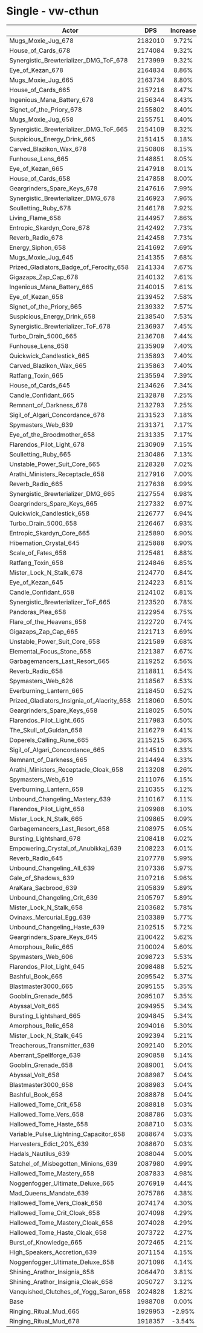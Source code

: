 # Single - vw-cthun
| Actor | DPS | Increase |
|---|:---:|:---:|
|Mugs_Moxie_Jug_678|2182010|9.72%|
|House_of_Cards_678|2174084|9.32%|
|Synergistic_Brewterializer_DMG_ToF_678|2173999|9.32%|
|Eye_of_Kezan_678|2164834|8.86%|
|Mugs_Moxie_Jug_665|2163734|8.80%|
|House_of_Cards_665|2157216|8.47%|
|Ingenious_Mana_Battery_678|2156344|8.43%|
|Signet_of_the_Priory_678|2155802|8.40%|
|Mugs_Moxie_Jug_658|2155751|8.40%|
|Synergistic_Brewterializer_DMG_ToF_665|2154109|8.32%|
|Suspicious_Energy_Drink_665|2151415|8.18%|
|Carved_Blazikon_Wax_678|2150806|8.15%|
|Funhouse_Lens_665|2148851|8.05%|
|Eye_of_Kezan_665|2147918|8.01%|
|House_of_Cards_658|2147858|8.00%|
|Geargrinders_Spare_Keys_678|2147616|7.99%|
|Synergistic_Brewterializer_DMG_678|2146923|7.96%|
|Soulletting_Ruby_678|2146178|7.92%|
|Living_Flame_658|2144957|7.86%|
|Entropic_Skardyn_Core_678|2142492|7.73%|
|Reverb_Radio_678|2142458|7.73%|
|Energy_Siphon_658|2141692|7.69%|
|Mugs_Moxie_Jug_645|2141355|7.68%|
|Prized_Gladiators_Badge_of_Ferocity_658|2141334|7.67%|
|Gigazaps_Zap_Cap_678|2140132|7.61%|
|Ingenious_Mana_Battery_665|2140015|7.61%|
|Eye_of_Kezan_658|2139452|7.58%|
|Signet_of_the_Priory_665|2139332|7.57%|
|Suspicious_Energy_Drink_658|2138540|7.53%|
|Synergistic_Brewterializer_ToF_678|2136937|7.45%|
|Turbo_Drain_5000_665|2136708|7.44%|
|Funhouse_Lens_658|2135909|7.40%|
|Quickwick_Candlestick_665|2135893|7.40%|
|Carved_Blazikon_Wax_665|2135863|7.40%|
|Ratfang_Toxin_665|2135594|7.39%|
|House_of_Cards_645|2134626|7.34%|
|Candle_Confidant_665|2132878|7.25%|
|Remnant_of_Darkness_678|2132793|7.25%|
|Sigil_of_Algari_Concordance_678|2131523|7.18%|
|Spymasters_Web_639|2131371|7.17%|
|Eye_of_the_Broodmother_658|2131335|7.17%|
|Flarendos_Pilot_Light_678|2130909|7.15%|
|Soulletting_Ruby_665|2130486|7.13%|
|Unstable_Power_Suit_Core_665|2128328|7.02%|
|Arathi_Ministers_Receptacle_658|2127916|7.00%|
|Reverb_Radio_665|2127638|6.99%|
|Synergistic_Brewterializer_DMG_665|2127554|6.98%|
|Geargrinders_Spare_Keys_665|2127332|6.97%|
|Quickwick_Candlestick_658|2126777|6.94%|
|Turbo_Drain_5000_658|2126467|6.93%|
|Entropic_Skardyn_Core_665|2125890|6.90%|
|Hibernation_Crystal_645|2125888|6.90%|
|Scale_of_Fates_658|2125481|6.88%|
|Ratfang_Toxin_658|2124846|6.85%|
|Mister_Lock_N_Stalk_678|2124770|6.84%|
|Eye_of_Kezan_645|2124223|6.81%|
|Candle_Confidant_658|2124102|6.81%|
|Synergistic_Brewterializer_ToF_665|2123520|6.78%|
|Pandoras_Plea_658|2122954|6.75%|
|Flare_of_the_Heavens_658|2122720|6.74%|
|Gigazaps_Zap_Cap_665|2121713|6.69%|
|Unstable_Power_Suit_Core_658|2121589|6.68%|
|Elemental_Focus_Stone_658|2121387|6.67%|
|Garbagemancers_Last_Resort_665|2119252|6.56%|
|Reverb_Radio_658|2118811|6.54%|
|Spymasters_Web_626|2118567|6.53%|
|Everburning_Lantern_665|2118450|6.52%|
|Prized_Gladiators_Insignia_of_Alacrity_658|2118060|6.50%|
|Geargrinders_Spare_Keys_658|2118025|6.50%|
|Flarendos_Pilot_Light_665|2117983|6.50%|
|The_Skull_of_Guldan_658|2116279|6.41%|
|Doperels_Calling_Rune_665|2115215|6.36%|
|Sigil_of_Algari_Concordance_665|2114510|6.33%|
|Remnant_of_Darkness_665|2114494|6.33%|
|Arathi_Ministers_Receptacle_Cloak_658|2113208|6.26%|
|Spymasters_Web_619|2111076|6.15%|
|Everburning_Lantern_658|2110355|6.12%|
|Unbound_Changeling_Mastery_639|2110167|6.11%|
|Flarendos_Pilot_Light_658|2109988|6.10%|
|Mister_Lock_N_Stalk_665|2109865|6.09%|
|Garbagemancers_Last_Resort_658|2108975|6.05%|
|Bursting_Lightshard_678|2108418|6.02%|
|Empowering_Crystal_of_Anubikkaj_639|2108223|6.01%|
|Reverb_Radio_645|2107778|5.99%|
|Unbound_Changeling_All_639|2107336|5.97%|
|Gale_of_Shadows_639|2107216|5.96%|
|AraKara_Sacbrood_639|2105839|5.89%|
|Unbound_Changeling_Crit_639|2105797|5.89%|
|Mister_Lock_N_Stalk_658|2103682|5.78%|
|Ovinaxs_Mercurial_Egg_639|2103389|5.77%|
|Unbound_Changeling_Haste_639|2102515|5.72%|
|Geargrinders_Spare_Keys_645|2100422|5.62%|
|Amorphous_Relic_665|2100024|5.60%|
|Spymasters_Web_606|2098723|5.53%|
|Flarendos_Pilot_Light_645|2098488|5.52%|
|Bashful_Book_665|2095542|5.37%|
|Blastmaster3000_665|2095155|5.35%|
|Gooblin_Grenade_665|2095107|5.35%|
|Abyssal_Volt_665|2094955|5.34%|
|Bursting_Lightshard_665|2094845|5.34%|
|Amorphous_Relic_658|2094016|5.30%|
|Mister_Lock_N_Stalk_645|2092394|5.21%|
|Treacherous_Transmitter_639|2092140|5.20%|
|Aberrant_Spellforge_639|2090858|5.14%|
|Gooblin_Grenade_658|2089001|5.04%|
|Abyssal_Volt_658|2088987|5.04%|
|Blastmaster3000_658|2088983|5.04%|
|Bashful_Book_658|2088878|5.04%|
|Hallowed_Tome_Crit_658|2088818|5.03%|
|Hallowed_Tome_Vers_658|2088786|5.03%|
|Hallowed_Tome_Haste_658|2088710|5.03%|
|Variable_Pulse_Lightning_Capacitor_658|2088674|5.03%|
|Harvesters_Edict_20%_639|2088670|5.03%|
|Hadals_Nautilus_639|2088044|5.00%|
|Satchel_of_Misbegotten_Minions_639|2087980|4.99%|
|Hallowed_Tome_Mastery_658|2087833|4.98%|
|Noggenfogger_Ultimate_Deluxe_665|2076919|4.44%|
|Mad_Queens_Mandate_639|2075786|4.38%|
|Hallowed_Tome_Vers_Cloak_658|2074174|4.30%|
|Hallowed_Tome_Crit_Cloak_658|2074098|4.29%|
|Hallowed_Tome_Mastery_Cloak_658|2074028|4.29%|
|Hallowed_Tome_Haste_Cloak_658|2073722|4.27%|
|Burst_of_Knowledge_665|2072465|4.21%|
|High_Speakers_Accretion_639|2071154|4.15%|
|Noggenfogger_Ultimate_Deluxe_658|2071096|4.14%|
|Shining_Arathor_Insignia_658|2064470|3.81%|
|Shining_Arathor_Insignia_Cloak_658|2050727|3.12%|
|Vanquished_Clutches_of_Yogg_Saron_658|2024828|1.82%|
|Base|1988708|0.00%|
|Ringing_Ritual_Mud_665|1929953|-2.95%|
|Ringing_Ritual_Mud_678|1918357|-3.54%|
